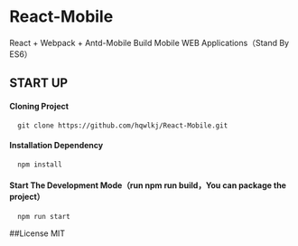 # React-Mobile
React + Webpack + Antd-Mobile Build Mobile WEB Applications（Stand By ES6）


## START UP

#### Cloning Project

```
  git clone https://github.com/hqwlkj/React-Mobile.git
```
#### Installation Dependency
```
  npm install 
```
#### Start The Development Mode（run npm run build，You can package the project）
```
  npm run start
```

##License
MIT
